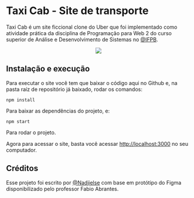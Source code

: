 # Taxi Cab - Site de transporte

Taxi Cab é um site ficcional clone do Uber que foi implementado como atividade prática da disciplina de Programação para Web 2 do curso superior de Análise e Desenvolvimento de Sistemas no [@IFPB](https://github.com/ifpb).

<p align="center">
<img src="https://github.com/nadjielse/taxi-cab/assets/91296669/6ad5e504-cc66-4ccd-b1e8-505120b22eda" />
</p>

## Instalação e execução

Para executar o site você tem que baixar o código aqui no Github e, na pasta raíz de repositório já baixado, rodar os comandos:

```
npm install
```

Para baixar as dependências do projeto, e:

```
npm start
```

Para rodar o projeto.

Agora para acessar o site, basta você acessar [http://localhost:3000](http://localhost:3000) no seu computador.

## Créditos

Esse projeto foi escrito por [@Nadjielse](https://github.com/nadjielse) com base em protótipo do Figma disponibilizado pelo professor Fabio Abrantes.
